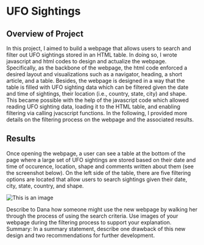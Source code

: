 # UFO Sightings

## Overview of Project

In this project, I aimed to build a webpage that allows users to search and filter out UFO sightings stored in an HTML table. In doing so, I wrote javascript and html codes to design and actualize the webpage. Specifically, as the backbone of the webpage, the html code enforced a desired layout and visualizations such as a navigator, heading, a short article, and a table. Besides, the webpage is designed in a way that the table is filled with UFO sighting data which can be filtered given the date and time of sightings, their location (i.e., country, state, city) and shape. This became possible with the help of the javascript code which allowed reading UFO sighting data, loading it to the HTML table, and enabling filtering via calling jvacscript functions. In the following, I provided more details on the filtering process on the webpage and the associated results.

## Results

Once opening the webpage, a user can see a table at the bottom of the page where a large set of UFO sightings are stored based on their date and time of occurence, location, shape and comments written about them (see the screenshot below). On the left side of the table, there are five filtering options are located that allow users to search sightings given their date, city, state, country, and shape.

![This is an image](/Outcomes_vs_Goals.png)


Describe to Dana how someone might use the new webpage by walking her through the process of using the search criteria. Use images of your webpage during the filtering process to support your explanation.
Summary: In a summary statement, describe one drawback of this new design and two recommendations for further development.

